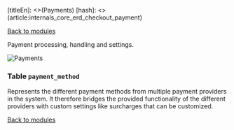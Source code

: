 [titleEn]: <>(Payments)
[hash]: <>(article:internals_core_erd_checkout_payment)

[Back to modules](./../10-modules.md)

Payment processing, handling and settings.

![Payments](./dist/erd-shopware-core-checkout-payment.png)


### Table `payment_method`

Represents the different payment methods from multiple payment providers in the system.
It therefore bridges the provided functionality of the different providers with custom settings like surcharges that can be customized.


[Back to modules](./../10-modules.md)
